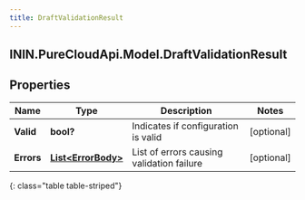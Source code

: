 ```yaml
---
title: DraftValidationResult
---
```

## ININ.PureCloudApi.Model.DraftValidationResult

## Properties

|Name | Type | Description | Notes|
|------------ | ------------- | ------------- | -------------|
| **Valid** | **bool?** | Indicates if configuration is valid | [optional] |
| **Errors** | [**List&lt;ErrorBody&gt;**](ErrorBody.html) | List of errors causing validation failure | [optional] |
{: class="table table-striped"}


